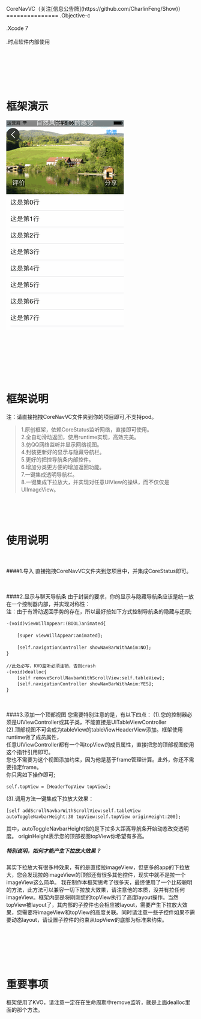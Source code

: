 <br/>
CoreNavVC（关注[信息公告牌](https://github.com/CharlinFeng/Show)）
===============
.Objective-c<br/><br/>
.Xcode 7<br/><br/>
.时点软件内部使用

<br/><br/><br/> 
框架演示
===============

![image](https://github.com/CharlinFeng/Resource/blob/master/CoreNavVC/1.gif)<br /><br />

<br/><br/><br/> 
框架说明
===============

注：请直接拖拽CoreNavVC文件夹到你的项目即可,不支持pod。


>1.原创框架，依赖CoreStatus监听网络，直接即可使用。<br />
>2.全自动滑动返回，使用runtime实现，高效完美。<br />
>3.仿QQ网络监听并显示网络视图。<br />
>4.封装更新好的显示与隐藏导航栏。<br />
>5.更好的把控导航条内部控件。<br />
>6.增加分类更方便的增加返回功能。<br />
>7.一键集成透明导航栏。<br />
>8.一键集成下拉放大，并实现对任意UIView的操纵，而不仅仅是UIImageView。


<br/><br/><br/> 

使用说明
===============
<br/><br/>
####1.导入
直接拖拽CoreNavVC文件夹到您项目中，并集成CoreStatus即可。



<br/><br/>
####2.显示与聊天导航条
由于封装的要求，你的显示与隐藏导航条应该是统一放在一个控制器内部，并实现对称性：<br/>
注：由于有滑动返回手势的存在，所以最好按如下方式控制导航条的隐藏与还原;

    -(void)viewWillAppear:(BOOL)animated{
        
        [super viewWillAppear:animated];
        
        [self.navigationController showNavBarWithAnim:NO];
    }
    
    //此处必写，KVO监听必须注销，否则crash
    -(void)dealloc{
        [self removeScrollNavbarWithScrollView:self.tableView];
        [self.navigationController showNavBarWithAnim:YES];
    }

<br/><br/>
####3.添加一个顶部视图
您需要特别注意的是，有以下四点：
(1).您的控制器必须是UIViewController或其子类，不能直接是UITableViewController<br/>
(2).顶部视图不可会成为tableView的tableViewHeaderView添加。框架使用runtime做了成员属性，<br/>
任意UIViewController都有一个叫topView的成员属性，直接把您的顶部视图使用这个指针引用即可。<br/>
您也不需要为这个视图添加约束，因为他是基于frame管理计算。此外，你还不需要指定frame。<br/>
你只需如下操作即可;

    self.topView = [HeaderTopView topView];

(3).调用方法一键集成下拉放大效果：

    [self addScrollNavbarWithScrollView:self.tableView autoToggleNavbarHeight:30 topView:self.topView originHeight:200];

其中，autoToggleNavbarHeight指的是下拉多大距离导航条开始动态改变透明度。
originHeight表示您的顶部视图topView你希望有多高。

##### 特别说明，如何才能产生下拉放大效果？
其实下拉放大有很多种效果，有的是直接拉imageView，但更多的app的下拉放大，您会发现拉的imageView的顶部还有很多其他控件，现实中就不是拉一个imageView这么简单。
我在制作本框架思考了很多天，最终使用了一个比较聪明的方法，此方法可以兼容一切下拉放大效果，请注意他的本质，没并有拉任何imageView。框架内部是将刚刚您的topView执行了高度layout操作。当然topView被layout了，其内部的子控件也会相应被layout，需要产生下拉放大效果，您需要将imageView和topView的高度关联。同时请注意一些子控件如果不需要动态layout，请设置子控件的约束从topView的底部为标准来约束。



<br/><br/><br/> 
重要事项
===============
框架使用了KVO，请注意一定在在生命周期中remove监听，就是上面dealloc里面的那个方法。
